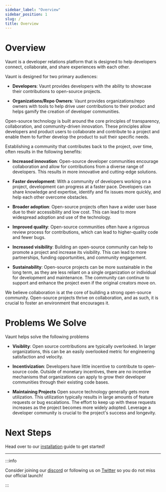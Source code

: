```yaml
---
sidebar_label: "Overview"
sidebar_position: 1
slug: /
title: Overview
---
```


# Overview

Vaunt is a developer relations platform that is designed to help developers connect, collaborate, and share experiences with each other.  

Vaunt is designed for two primary audiences:

* **Developers**: Vaunt provides developers with the ability to showcase their contributions to open-source projects.

* **Organizations/Repo Owners**: Vaunt provides organizations/repo owners with tools to help drive user contributions to their product and helps gamify the creation of developer communities.

Open-source technology is built around the core principles of transparency, collaboration, and community-driven innovation. These principles allow developers and product users to collaborate and contribute to a project and enable them to further develop the product to suit their specific needs.

Establishing a community that contributes back to the project, over time, often results in the following benefits:

* **Increased innovation**: Open-source developer communities encourage collaboration and allow for contributions from a diverse range of developers. This results in more innovative and cutting-edge solutions.

* **Faster development**: With a community of developers working on a project, development can progress at a faster pace. Developers can share knowledge and expertise, identify and fix issues more quickly, and help each other overcome obstacles.

* **Broader adoption**: Open-source projects often have a wider user base due to their accessibility and low cost. This can lead to more widespread adoption and use of the technology.

* **Improved quality**: Open-source communities often have a rigorous review process for contributions, which can lead to higher-quality code and fewer bugs.

* **Increased visibility**: Building an open-source community can help to promote a project and increase its visibility. This can lead to more partnerships, funding opportunities, and community engagement.

* **Sustainability**: Open-source projects can be more sustainable in the long term, as they are less reliant on a single organization or individual for development and maintenance. The community can continue to support and enhance the project even if the original creators move on.

We believe collaboration is at the core of building a strong open-source community. Open-source projects thrive on collaboration, and as such, it is crucial to foster an environment that encourages it.

# Problems We Solve 
Vaunt helps solve the following problems

* **Visiblity**: Open source contributions are typically overlooked. In larger organizations, this can be an easily overlooked metric for engineering satisfaction and velocity.

* **Incentivization**: Developers have little incentive to contribute to open-source code. Outside of monetary incentives, there are no incentive mechanisms that organizations can apply to grow their developer communities through their existing code bases.

* **Maintaining Projects** Open source technology generally gets more utilization. This utilization typically results in large amounts of feature requests or bug escalations. The effort to keep up with these requests increases as the project becomes more widely adopted. Leverage a developer community is crucial to the project's success and longevity.

# Next Steps 

Head over to our [installation](installation.md) guide to get started!
___

:::info

Consider joining our [discord](https://discord.gg/mn29Xkvry2) or following us on [Twitter](https://twitter.com/VauntDev)
so you do not miss our official launch!

:::
